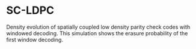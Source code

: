 # SC-LDPC
Density evolution of spatially coupled low density parity check codes with windowed decoding.
This simulation shows the erasure probability of the first window decoding.
